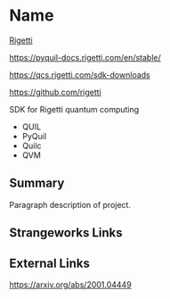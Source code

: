 # Name
[Rigetti](https://www.rigetti.com/)

https://pyquil-docs.rigetti.com/en/stable/

https://qcs.rigetti.com/sdk-downloads

https://github.com/rigetti


SDK for Rigetti quantum computing

- QUIL
- PyQuil
- Quilc
- QVM

## Summary
Paragraph description of project.

## Strangeworks Links


## External Links

https://arxiv.org/abs/2001.04449